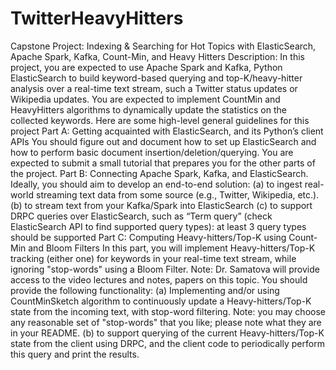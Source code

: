 # TwitterHeavyHitters

Capstone Project: Indexing & Searching for Hot Topics with ElasticSearch, Apache Spark, Kafka, Count-Min, and Heavy Hitters
Description:
In this project, you are expected to use Apache Spark and Kafka, Python ElasticSearch to build keyword-based querying and top-K/heavy-hitter analysis over a real-time text stream, such a Twitter status updates or Wikipedia updates. You are expected to implement CountMin and HeavyHitters algorithms to dynamically update the statistics on the collected keywords.
Here are some high-level general guidelines for this project
Part A: Getting acquainted with ElasticSearch, and its Python’s client APIs
You should figure out and document how to set up ElasticSearch and how to perform basic document insertion/deletion/querying. You are expected to submit a small tutorial that prepares you for the other parts of the project.
Part B: Connecting Apache Spark, Kafka, and ElasticSearch.
Ideally, you should aim to develop an end-to-end solution:
(a) to ingest real-world streaming text data from some source (e.g., Twitter, Wikipedia, etc.).
(b) to stream text from your Kafka/Spark into ElasticSearch
(c) to support DRPC queries over ElasticSearch, such as “Term query” (check ElasticSearch API to find supported query types): at least 3 query types should be supported
Part C: Computing Heavy-hitters/Top-K using Count-Min and Bloom Filters
In this part, you will implement Heavy-hitters/Top-K tracking (either one) for keywords in your real-time text stream, while ignoring "stop-words" using a Bloom Filter. Note: Dr. Samatova will provide access to the video lectures and notes, papers on this topic. You should provide the following functionality:
(a) Implementing and/or using CountMinSketch algorithm to continuously update a Heavy-hitters/Top-K state from the incoming text, with stop-word filtering. Note: you may choose any reasonable set of "stop-words" that you like; please note what they are in your README.
(b) to support querying of the current Heavy-hitters/Top-K state from the client using DRPC, and the client code to periodically perform this query and print the results.
